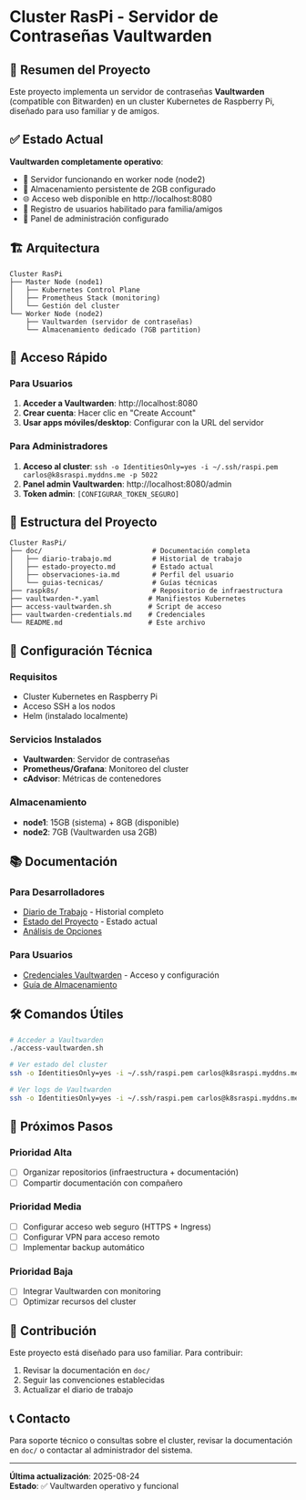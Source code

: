 # Cluster RasPi - Servidor de Contraseñas Vaultwarden

## 🎯 Resumen del Proyecto

Este proyecto implementa un servidor de contraseñas **Vaultwarden** (compatible con Bitwarden) en un cluster Kubernetes de Raspberry Pi, diseñado para uso familiar y de amigos.

## ✅ Estado Actual

**Vaultwarden completamente operativo**:
- 🚀 Servidor funcionando en worker node (node2)
- 💾 Almacenamiento persistente de 2GB configurado
- 🌐 Acceso web disponible en http://localhost:8080
- 👥 Registro de usuarios habilitado para familia/amigos
- 🔐 Panel de administración configurado

## 🏗️ Arquitectura

```
Cluster RasPi
├── Master Node (node1)
│   ├── Kubernetes Control Plane
│   ├── Prometheus Stack (monitoring)
│   └── Gestión del cluster
└── Worker Node (node2)
    ├── Vaultwarden (servidor de contraseñas)
    └── Almacenamiento dedicado (7GB partition)
```

## 🚀 Acceso Rápido

### Para Usuarios
1. **Acceder a Vaultwarden**: http://localhost:8080
2. **Crear cuenta**: Hacer clic en "Create Account"
3. **Usar apps móviles/desktop**: Configurar con la URL del servidor

### Para Administradores
1. **Acceso al cluster**: `ssh -o IdentitiesOnly=yes -i ~/.ssh/raspi.pem carlos@k8sraspi.myddns.me -p 5022`
2. **Panel admin Vaultwarden**: http://localhost:8080/admin
3. **Token admin**: `[CONFIGURAR_TOKEN_SEGURO]`

## 📁 Estructura del Proyecto

```
Cluster RasPi/
├── doc/                           # Documentación completa
│   ├── diario-trabajo.md          # Historial de trabajo
│   ├── estado-proyecto.md         # Estado actual
│   ├── observaciones-ia.md        # Perfil del usuario
│   └── guias-tecnicas/            # Guías técnicas
├── raspk8s/                       # Repositorio de infraestructura
├── vaultwarden-*.yaml            # Manifiestos Kubernetes
├── access-vaultwarden.sh         # Script de acceso
├── vaultwarden-credentials.md    # Credenciales
└── README.md                     # Este archivo
```

## 🔧 Configuración Técnica

### Requisitos
- Cluster Kubernetes en Raspberry Pi
- Acceso SSH a los nodos
- Helm (instalado localmente)

### Servicios Instalados
- **Vaultwarden**: Servidor de contraseñas
- **Prometheus/Grafana**: Monitoreo del cluster
- **cAdvisor**: Métricas de contenedores

### Almacenamiento
- **node1**: 15GB (sistema) + 8GB (disponible)
- **node2**: 7GB (Vaultwarden usa 2GB)

## 📚 Documentación

### Para Desarrolladores
- [Diario de Trabajo](doc/diario-trabajo.md) - Historial completo
- [Estado del Proyecto](doc/estado-proyecto.md) - Estado actual
- [Análisis de Opciones](doc/guias-tecnicas/servidores-contrasenas-opciones.md)

### Para Usuarios
- [Credenciales Vaultwarden](vaultwarden-credentials.md) - Acceso y configuración
- [Guía de Almacenamiento](doc/guias-tecnicas/estado-almacenamiento.md)

## 🛠️ Comandos Útiles

```bash
# Acceder a Vaultwarden
./access-vaultwarden.sh

# Ver estado del cluster
ssh -o IdentitiesOnly=yes -i ~/.ssh/raspi.pem carlos@k8sraspi.myddns.me -p 5022 "kubectl get pods -A"

# Ver logs de Vaultwarden
ssh -o IdentitiesOnly=yes -i ~/.ssh/raspi.pem carlos@k8sraspi.myddns.me -p 5022 "kubectl logs -n vaultwarden deployment/vaultwarden"
```

## 🔮 Próximos Pasos

### Prioridad Alta
- [ ] Organizar repositorios (infraestructura + documentación)
- [ ] Compartir documentación con compañero

### Prioridad Media
- [ ] Configurar acceso web seguro (HTTPS + Ingress)
- [ ] Configurar VPN para acceso remoto
- [ ] Implementar backup automático

### Prioridad Baja
- [ ] Integrar Vaultwarden con monitoring
- [ ] Optimizar recursos del cluster

## 🤝 Contribución

Este proyecto está diseñado para uso familiar. Para contribuir:
1. Revisar la documentación en `doc/`
2. Seguir las convenciones establecidas
3. Actualizar el diario de trabajo

## 📞 Contacto

Para soporte técnico o consultas sobre el cluster, revisar la documentación en `doc/` o contactar al administrador del sistema.

---

**Última actualización**: 2025-08-24  
**Estado**: ✅ Vaultwarden operativo y funcional
